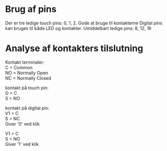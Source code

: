 # Brug af pins
Der er tre ledige touch pins: 0, 1, 2. Gode at bruge til kontakterne
Digital pins kan bruges til både LED og kontakter. Umiddelbart ledige pins: 8, 12, 16

# Analyse af kontakters tilslutning

Kontakt terminaler:  
C = Common  
NO = Normally Open  
NC = Normally Closed

kontakt på touch pin:  
G = C   
S = NO

kontakt på digital pin:  
V1 = C  
S = NC  
Giver '0' ved klik

V1 = C  
S = NO  
Giver '1' ved klik